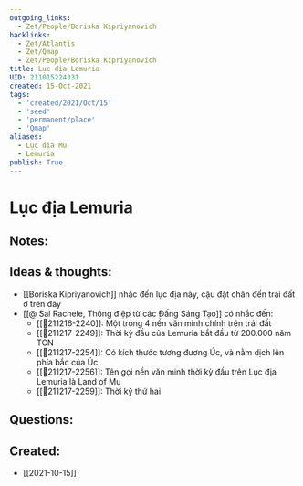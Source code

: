 ```yaml
---
outgoing_links:
  - Zet/People/Boriska Kipriyanovich
backlinks:
  - Zet/Atlantis
  - Zet/Qmap
  - Zet/People/Boriska Kipriyanovich
title: Lục địa Lemuria
UID: 211015224331
created: 15-Oct-2021
tags:
  - 'created/2021/Oct/15'
  - 'seed'
  - 'permanent/place'
  - 'Qmap'
aliases:
  - Lục địa Mu
  - Lemuria
publish: True
---
```

# Lục địa Lemuria

## Notes:


## Ideas & thoughts:
- [[Boriska Kipriyanovich]] nhắc đến lục địa này, cậu đặt chân đến trái đất ở trên đây
- [[@ Sal Rachele, Thông điệp từ các Đấng Sáng Tạo]] có nhắc đến:
	- [[💬211216-2240]]: Một trong 4 nền văn minh chính trên trái đất
	- [[💬211217-2249]]: Thời kỳ đầu của Lemuria bắt đầu từ 200.000 năm TCN
	- [[💬211217-2254]]: Có kích thước tương đương Úc, và nằm dịch lên phía bắc của Úc.
	- [[💬211217-2256]]: Tên gọi nền văn minh thời kỳ đầu trên Lục địa Lemuria là Land of Mu
	- [[💬211217-2259]]: Thời kỳ thứ hai

## Questions:


## Created:
- [[2021-10-15]]
